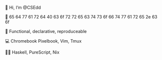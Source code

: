 👋 Hi, I’m @CSEdd

💌 65 64 77 61 72 64 40 63 6f 72 72 65 63 74 73 6f 66 74 77 61 72 65 2e 63 6f

💭 Functional, declarative, reproduceable

💻 Chromebook Pixelbook, Vim, Tmux

👨‍💻 Haskell, PureScript, Nix 
